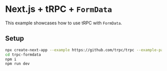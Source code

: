 # Next.js + tRPC + `FormData`

This example showcases how to use tRPC with `FormData`.

## Setup

```bash
npx create-next-app --example https://github.com/trpc/trpc --example-path examples/next-formdata trpc-formdata
cd trpc-formdata
npm i
npm run dev
```
